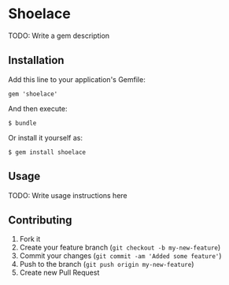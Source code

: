 # Shoelace

TODO: Write a gem description

## Installation

Add this line to your application's Gemfile:

    gem 'shoelace'

And then execute:

    $ bundle

Or install it yourself as:

    $ gem install shoelace

## Usage

TODO: Write usage instructions here

## Contributing

1. Fork it
2. Create your feature branch (`git checkout -b my-new-feature`)
3. Commit your changes (`git commit -am 'Added some feature'`)
4. Push to the branch (`git push origin my-new-feature`)
5. Create new Pull Request
